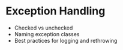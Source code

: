 # Exception Handling

* Checked vs unchecked
* Naming exception classes
* Best practices for logging and rethrowing


